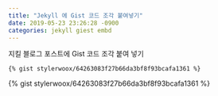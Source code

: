 ```yaml
---
title: "Jekyll 에 Gist 코드 조각 붙여넣기"
date: 2019-05-23 23:26:28 -0900
categories: jekyll giest embd
---
```

지킬 블로그 포스트에 Gist 코드 조각 붙여 넣기

```jekyll
{% gist stylerwoox/64263083f27b66da3bf8f93bcafa1361 %}
```

{% gist stylerwoox/64263083f27b66da3bf8f93bcafa1361 %}
